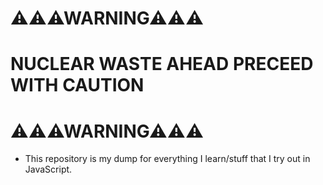 #   ⚠⚠⚠WARNING⚠⚠⚠ 
# NUCLEAR WASTE AHEAD PRECEED WITH CAUTION
#   ⚠⚠⚠WARNING⚠⚠⚠ 
+ This repository is my dump for everything I learn/stuff that I try out in JavaScript.
